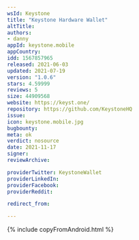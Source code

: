 ```yaml
---
wsId: Keystone
title: "Keystone Hardware Wallet"
altTitle: 
authors:
- danny
appId: keystone.mobile
appCountry: 
idd: 1567857965
released: 2021-06-03
updated: 2021-07-19
version: "1.0.6"
stars: 4.59999
reviews: 5
size: 44909568
website: https://keyst.one/
repository: https://github.com/KeystoneHQ
issue: 
icon: keystone.mobile.jpg
bugbounty: 
meta: ok
verdict: nosource
date: 2021-11-17
signer: 
reviewArchive:

providerTwitter: KeystoneWallet
providerLinkedIn: 
providerFacebook: 
providerReddit: 

redirect_from:

---
```

{% include copyFromAndroid.html %}
